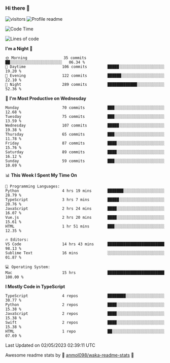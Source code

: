 ### Hi there 👋  
![visitors](https://visitor-badge.laobi.icu/badge?page_id=leverglowh) ![Profile readme](https://github.com/leverglowh/leverglowh/workflows/Profile%20readme/badge.svg?branch=master)

<!--START_SECTION:waka-->
![Code Time](http://img.shields.io/badge/Code%20Time-2%2C089%20hrs%2038%20mins-blue)

![Lines of code](https://img.shields.io/badge/From%20Hello%20World%20I%27ve%20Written-199.8%20thousand%20lines%20of%20code-blue)

**I'm a Night 🦉** 

```text
🌞 Morning                35 commits          ██░░░░░░░░░░░░░░░░░░░░░░░   06.34 % 
🌆 Daytime                106 commits         █████░░░░░░░░░░░░░░░░░░░░   19.20 % 
🌃 Evening                122 commits         ██████░░░░░░░░░░░░░░░░░░░   22.10 % 
🌙 Night                  289 commits         █████████████░░░░░░░░░░░░   52.36 % 
```
📅 **I'm Most Productive on Wednesday** 

```text
Monday                   70 commits          ███░░░░░░░░░░░░░░░░░░░░░░   12.68 % 
Tuesday                  75 commits          ███░░░░░░░░░░░░░░░░░░░░░░   13.59 % 
Wednesday                107 commits         █████░░░░░░░░░░░░░░░░░░░░   19.38 % 
Thursday                 65 commits          ███░░░░░░░░░░░░░░░░░░░░░░   11.78 % 
Friday                   87 commits          ████░░░░░░░░░░░░░░░░░░░░░   15.76 % 
Saturday                 89 commits          ████░░░░░░░░░░░░░░░░░░░░░   16.12 % 
Sunday                   59 commits          ███░░░░░░░░░░░░░░░░░░░░░░   10.69 % 
```


📊 **This Week I Spent My Time On** 

```text
💬 Programming Languages: 
Python                   4 hrs 19 mins       ███████░░░░░░░░░░░░░░░░░░   28.79 % 
TypeScript               3 hrs 7 mins        █████░░░░░░░░░░░░░░░░░░░░   20.76 % 
JavaScript               2 hrs 24 mins       ████░░░░░░░░░░░░░░░░░░░░░   16.07 % 
Vue.js                   2 hrs 20 mins       ████░░░░░░░░░░░░░░░░░░░░░   15.61 % 
HTML                     1 hr 51 mins        ███░░░░░░░░░░░░░░░░░░░░░░   12.35 % 

🔥 Editors: 
VS Code                  14 hrs 43 mins      █████████████████████████   98.13 % 
Sublime Text             16 mins             ░░░░░░░░░░░░░░░░░░░░░░░░░   01.87 % 

💻 Operating System: 
Mac                      15 hrs              █████████████████████████   100.00 % 
```

**I Mostly Code in TypeScript** 

```text
TypeScript               4 repos             ████████░░░░░░░░░░░░░░░░░   30.77 % 
Python                   2 repos             ████░░░░░░░░░░░░░░░░░░░░░   15.38 % 
JavaScript               2 repos             ████░░░░░░░░░░░░░░░░░░░░░   15.38 % 
Swift                    2 repos             ████░░░░░░░░░░░░░░░░░░░░░   15.38 % 
HTML                     1 repo              ██░░░░░░░░░░░░░░░░░░░░░░░   07.69 % 
```




 Last Updated on 02/05/2023 02:39:11 UTC
<!--END_SECTION:waka-->


Awesome readme stats by :star2: [anmol098/waka-readme-stats](https://github.com/anmol098/waka-readme-stats) :star2:
